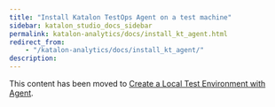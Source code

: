 ```yaml
---
title: "Install Katalon TestOps Agent on a test machine" 
sidebar: katalon_studio_docs_sidebar
permalink: katalon-analytics/docs/install_kt_agent.html 
redirect_from:
    - "/katalon-analytics/docs/install_kt_agent/"
description: 
---
```


This content has been moved to [Create a Local Test Environment with Agent](https://docs.katalon.com/katalon-analytics/docs/agents.html).